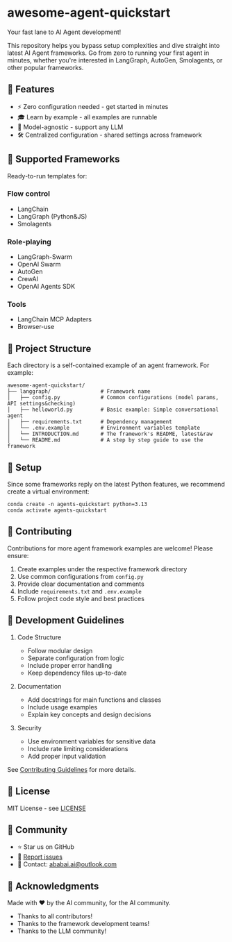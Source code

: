# awesome-agent-quickstart

Your fast lane to AI Agent development! 

This repository helps you bypass setup complexities and dive straight into latest AI Agent frameworks. Go from zero to running your first agent in minutes, whether you're interested in LangGraph, AutoGen, Smolagents, or other popular frameworks.

## 🎯 Features

- ⚡ Zero configuration needed - get started in minutes
- 🎓 Learn by example - all examples are runnable
- 🔄 Model-agnostic - support any LLM
- 🛠️ Centralized configuration - shared settings across framework

## 🚀 Supported Frameworks

Ready-to-run templates for:

### Flow control
- LangChain
- LangGraph (Python&JS)
- Smolagents

### Role-playing
- LangGraph-Swarm
- OpenAI Swarm
- AutoGen
- CrewAI
- OpenAI Agents SDK

### Tools
- LangChain MCP Adapters
- Browser-use


## 📁 Project Structure

Each directory is a self-contained example of an agent framework. For example:

```
awesome-agent-quickstart/
├── langgraph/                # Framework name
│   ├── config.py             # Common configurations (model params, API settings&checking)
│   ├── helloworld.py         # Basic example: Simple conversational agent
│   ├── requirements.txt      # Dependency management
│   └── .env.example          # Environment variables template
│   └── INTRODUCTION.md       # The framework's README, latest&raw
│   └── README.md             # A step by step guide to use the framework
```

## 🐍 Setup

Since some frameworks reply on the latest Python features, we recommend create a virtual environment:

```
conda create -n agents-quickstart python=3.13
conda activate agents-quickstart
```

## 🤝 Contributing

Contributions for more agent framework examples are welcome! Please ensure:
1. Create examples under the respective framework directory
2. Use common configurations from `config.py`
3. Provide clear documentation and comments
4. Include `requirements.txt` and `.env.example`
5. Follow project code style and best practices

## 📝 Development Guidelines

1. Code Structure
   - Follow modular design
   - Separate configuration from logic
   - Include proper error handling
   - Keep dependency files up-to-date

2. Documentation
   - Add docstrings for main functions and classes
   - Include usage examples
   - Explain key concepts and design decisions

3. Security
   - Use environment variables for sensitive data
   - Include rate limiting considerations
   - Add proper input validation

See [Contributing Guidelines](CONTRIBUTING.md) for more details.

## 📃 License

MIT License - see [LICENSE](LICENSE)

## 🌟 Community

- ⭐ Star us on GitHub
- 🐛 [Report issues](https://github.com/ababaidotai/awesome-agent-quickstart/issues)
- 📧 Contact: ababai.ai@outlook.com

## 🙏 Acknowledgments

Made with ❤️ by the AI community, for the AI community.

- Thanks to all contributors!
- Thanks to the framework development teams!
- Thanks to the LLM community!